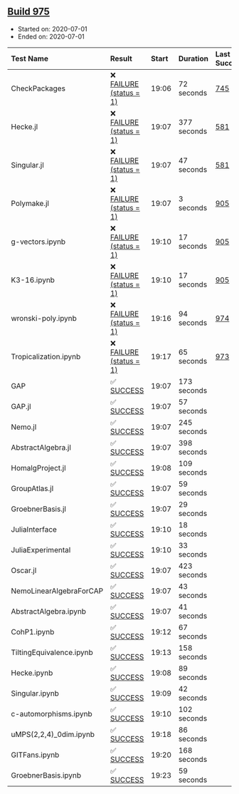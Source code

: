 ## [Build 975](https://oscarci.mathematik.uni-kl.de/job/oscar-julia-1.4/975/)

* Started on: 2020-07-01
* Ended on: 2020-07-01

| Test Name    | Result | Start | Duration | Last Success | First Failure |
|:-------------|:-------|:------|:---------|:-------------|:--------------|
| CheckPackages | ❌ [FAILURE (status = 1)](https://oscarci.mathematik.uni-kl.de/job/oscar-julia-1.4/975/artifact/logs/build-975/CheckPackages.log) | 19:06 | 72 seconds | [745](https://oscarci.mathematik.uni-kl.de/job/oscar-julia-1.4/745/) | [746](https://oscarci.mathematik.uni-kl.de/job/oscar-julia-1.4/746/) |
| Hecke.jl | ❌ [FAILURE (status = 1)](https://oscarci.mathematik.uni-kl.de/job/oscar-julia-1.4/975/artifact/logs/build-975/Hecke.jl.log) | 19:07 | 377 seconds | [581](https://oscarci.mathematik.uni-kl.de/job/oscar-julia-1.4/581/) | [582](https://oscarci.mathematik.uni-kl.de/job/oscar-julia-1.4/582/) |
| Singular.jl | ❌ [FAILURE (status = 1)](https://oscarci.mathematik.uni-kl.de/job/oscar-julia-1.4/975/artifact/logs/build-975/Singular.jl.log) | 19:07 | 47 seconds | [581](https://oscarci.mathematik.uni-kl.de/job/oscar-julia-1.4/581/) | [582](https://oscarci.mathematik.uni-kl.de/job/oscar-julia-1.4/582/) |
| Polymake.jl | ❌ [FAILURE (status = 1)](https://oscarci.mathematik.uni-kl.de/job/oscar-julia-1.4/975/artifact/logs/build-975/Polymake.jl.log) | 19:07 | 3 seconds | [905](https://oscarci.mathematik.uni-kl.de/job/oscar-julia-1.4/905/) | [907](https://oscarci.mathematik.uni-kl.de/job/oscar-julia-1.4/907/) |
| g-vectors.ipynb | ❌ [FAILURE (status = 1)](https://oscarci.mathematik.uni-kl.de/job/oscar-julia-1.4/975/artifact/logs/build-975/g-vectors.ipynb.log) | 19:10 | 17 seconds | [905](https://oscarci.mathematik.uni-kl.de/job/oscar-julia-1.4/905/) | [907](https://oscarci.mathematik.uni-kl.de/job/oscar-julia-1.4/907/) |
| K3-16.ipynb | ❌ [FAILURE (status = 1)](https://oscarci.mathematik.uni-kl.de/job/oscar-julia-1.4/975/artifact/logs/build-975/K3-16.ipynb.log) | 19:10 | 17 seconds | [905](https://oscarci.mathematik.uni-kl.de/job/oscar-julia-1.4/905/) | [907](https://oscarci.mathematik.uni-kl.de/job/oscar-julia-1.4/907/) |
| wronski-poly.ipynb | ❌ [FAILURE (status = 1)](https://oscarci.mathematik.uni-kl.de/job/oscar-julia-1.4/975/artifact/logs/build-975/wronski-poly.ipynb.log) | 19:16 | 94 seconds | [974](https://oscarci.mathematik.uni-kl.de/job/oscar-julia-1.4/974/) | [975](https://oscarci.mathematik.uni-kl.de/job/oscar-julia-1.4/975/) |
| Tropicalization.ipynb | ❌ [FAILURE (status = 1)](https://oscarci.mathematik.uni-kl.de/job/oscar-julia-1.4/975/artifact/logs/build-975/Tropicalization.ipynb.log) | 19:17 | 65 seconds | [973](https://oscarci.mathematik.uni-kl.de/job/oscar-julia-1.4/973/) | [974](https://oscarci.mathematik.uni-kl.de/job/oscar-julia-1.4/974/) |
| GAP | ✅ [SUCCESS](https://oscarci.mathematik.uni-kl.de/job/oscar-julia-1.4/975/artifact/logs/build-975/GAP.log) | 19:07 | 173 seconds |  |  |
| GAP.jl | ✅ [SUCCESS](https://oscarci.mathematik.uni-kl.de/job/oscar-julia-1.4/975/artifact/logs/build-975/GAP.jl.log) | 19:07 | 57 seconds |  |  |
| Nemo.jl | ✅ [SUCCESS](https://oscarci.mathematik.uni-kl.de/job/oscar-julia-1.4/975/artifact/logs/build-975/Nemo.jl.log) | 19:07 | 245 seconds |  |  |
| AbstractAlgebra.jl | ✅ [SUCCESS](https://oscarci.mathematik.uni-kl.de/job/oscar-julia-1.4/975/artifact/logs/build-975/AbstractAlgebra.jl.log) | 19:07 | 398 seconds |  |  |
| HomalgProject.jl | ✅ [SUCCESS](https://oscarci.mathematik.uni-kl.de/job/oscar-julia-1.4/975/artifact/logs/build-975/HomalgProject.jl.log) | 19:08 | 109 seconds |  |  |
| GroupAtlas.jl | ✅ [SUCCESS](https://oscarci.mathematik.uni-kl.de/job/oscar-julia-1.4/975/artifact/logs/build-975/GroupAtlas.jl.log) | 19:07 | 59 seconds |  |  |
| GroebnerBasis.jl | ✅ [SUCCESS](https://oscarci.mathematik.uni-kl.de/job/oscar-julia-1.4/975/artifact/logs/build-975/GroebnerBasis.jl.log) | 19:07 | 29 seconds |  |  |
| JuliaInterface | ✅ [SUCCESS](https://oscarci.mathematik.uni-kl.de/job/oscar-julia-1.4/975/artifact/logs/build-975/JuliaInterface.log) | 19:10 | 18 seconds |  |  |
| JuliaExperimental | ✅ [SUCCESS](https://oscarci.mathematik.uni-kl.de/job/oscar-julia-1.4/975/artifact/logs/build-975/JuliaExperimental.log) | 19:10 | 33 seconds |  |  |
| Oscar.jl | ✅ [SUCCESS](https://oscarci.mathematik.uni-kl.de/job/oscar-julia-1.4/975/artifact/logs/build-975/Oscar.jl.log) | 19:07 | 423 seconds |  |  |
| NemoLinearAlgebraForCAP | ✅ [SUCCESS](https://oscarci.mathematik.uni-kl.de/job/oscar-julia-1.4/975/artifact/logs/build-975/NemoLinearAlgebraForCAP.log) | 19:07 | 43 seconds |  |  |
| AbstractAlgebra.ipynb | ✅ [SUCCESS](https://oscarci.mathematik.uni-kl.de/job/oscar-julia-1.4/975/artifact/logs/build-975/AbstractAlgebra.ipynb.log) | 19:07 | 41 seconds |  |  |
| CohP1.ipynb | ✅ [SUCCESS](https://oscarci.mathematik.uni-kl.de/job/oscar-julia-1.4/975/artifact/logs/build-975/CohP1.ipynb.log) | 19:12 | 67 seconds |  |  |
| TiltingEquivalence.ipynb | ✅ [SUCCESS](https://oscarci.mathematik.uni-kl.de/job/oscar-julia-1.4/975/artifact/logs/build-975/TiltingEquivalence.ipynb.log) | 19:13 | 158 seconds |  |  |
| Hecke.ipynb | ✅ [SUCCESS](https://oscarci.mathematik.uni-kl.de/job/oscar-julia-1.4/975/artifact/logs/build-975/Hecke.ipynb.log) | 19:08 | 89 seconds |  |  |
| Singular.ipynb | ✅ [SUCCESS](https://oscarci.mathematik.uni-kl.de/job/oscar-julia-1.4/975/artifact/logs/build-975/Singular.ipynb.log) | 19:09 | 42 seconds |  |  |
| c-automorphisms.ipynb | ✅ [SUCCESS](https://oscarci.mathematik.uni-kl.de/job/oscar-julia-1.4/975/artifact/logs/build-975/c-automorphisms.ipynb.log) | 19:10 | 102 seconds |  |  |
| uMPS(2,2,4)_0dim.ipynb | ✅ [SUCCESS](https://oscarci.mathematik.uni-kl.de/job/oscar-julia-1.4/975/artifact/logs/build-975/uMPS-2-2-4-_0dim.ipynb.log) | 19:18 | 86 seconds |  |  |
| GITFans.ipynb | ✅ [SUCCESS](https://oscarci.mathematik.uni-kl.de/job/oscar-julia-1.4/975/artifact/logs/build-975/GITFans.ipynb.log) | 19:20 | 168 seconds |  |  |
| GroebnerBasis.ipynb | ✅ [SUCCESS](https://oscarci.mathematik.uni-kl.de/job/oscar-julia-1.4/975/artifact/logs/build-975/GroebnerBasis.ipynb.log) | 19:23 | 59 seconds |  |  |
